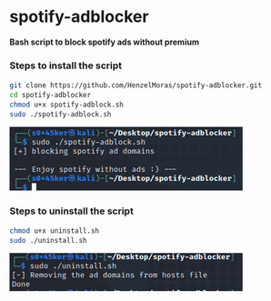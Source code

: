 # spotify-adblocker
**Bash script to block spotify ads without premium**

### Steps to install the script
```bash
git clone https://github.com/HenzelMoras/spotify-adblocker.git
cd spotify-adblocker
chmod u+x spotify-adblock.sh 
sudo ./spotify-adblock.sh
```

![install-script](https://github.com/HenzelMoras/spotify-adblocker/blob/b43adc2c5a1a2dffad232f9d74f2f3ccfe39a3a8/images/install.png)


### Steps to uninstall the script
```bash
chmod u+x uninstall.sh
sudo ./uninstall.sh
```

![unintsall-script](https://github.com/HenzelMoras/spotify-adblocker/blob/39e7711cc8a6a5c40ea754b1ef7c7d58f066359c/images/uninstall.png)



